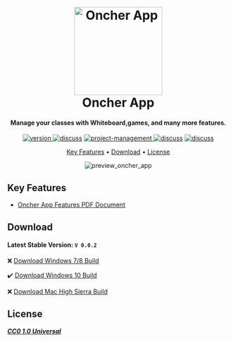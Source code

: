 <h1 align="center">
  <br>
  <a href="#">
<img src="http://157.245.51.210/seedbox/10.png" alt="Oncher App" width="200"></a>
  <br>
  Oncher App
  <br>
</h1>

<h4 align="center">Manage your classes with Whiteboard,games, and many more features.</h4>

<p align="center">
  <a href="https://github.com/aminPial/ONCHER-APP/releases/download/0.0.1/Oncher.exe">
    <img src="https://img.shields.io/badge/Version-0.0.2-brightgreen"
         alt="version">
  </a>
 <a href="https://github.com/aminPial/ONCHER-APP/issues">
  <img src="https://img.shields.io/badge/bug%20report-on%20github-cyan"
alt="discuss"></a>

<a href="https://github.com/aminPial/ONCHER-APP/projects">
    <img src="https://img.shields.io/badge/Project Management-on github-yellow"
         alt="project-management">
  </a>

  <a href="https://github.com/aminPial/ONCHER-APP/discussions/1">
  <img src="https://img.shields.io/badge/discuss%20features-on%20github-blue"
alt="discuss"></a>

 <a href="https://sentry.io/organizations/amin-pial/issues/?project=5816571">
  <img src="https://img.shields.io/badge/issue%20tracking-on%20sentry-red"
alt="discuss"></a>



</p>

<p align="center">
  <a href="#key-features">Key Features</a> •
  <a href="#download">Download</a> •
  <a href="#license">License</a>
</p>

<center>
<img alt="preview_oncher_app" src="http://157.245.51.210/seedbox/preview-v-0-0-1.gif">
</center>

## Key Features

* [Oncher App Features PDF Document](https://github.com/aminPial/ONCHER-APP/blob/main/static/files/ONCHER_APP_v2.pdf)

## Download

<h4>Latest Stable Version: <b><code>V 0.0.2</code></b> </h4>

❌ [Download Windows 7/8 Build]()

✔️ [Download Windows 10 Build](https://github.com/aminPial/ONCHER-APP/releases/download/0.0.1/Oncher.exe)

❌ [Download Mac High Sierra Build]()

## License

<b><i><a href='https://github.com/aminPial/ONCHER-APP/blob/main/LICENSE'>CC0 1.0 Universal</a></i></b>
